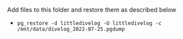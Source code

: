 Add files to this folder and restore them as described below

- `pg_restore -d littledivelog -U littledivelog -c /mnt/data/divelog_2022-07-25.pgdump`
